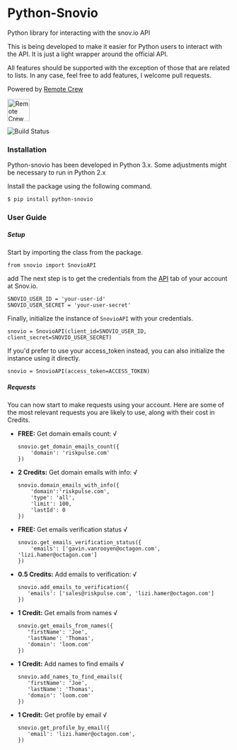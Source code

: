 # Python-Snovio

Python library for interacting with the snov.io API

This is being developed to make it easier for Python users to interact with the API. It is just a light wrapper around the official API. 

All features should be supported with the exception of those that are related to lists. In any case, feel free to add features, I welcome pull requests. 


Powered by [Remote Crew](https://www.remotecrew.io/)

<img src="https://www.remotecrew.io/_nuxt/img/14a498b.png" alt="Remote Crew"  height="50px">

![Build Status](https://travis-ci.org/joemccann/dillinger.svg?branch=master)

### Installation

Python-snovio has been developed in Python 3.x. Some adjustments might be necessary to run in Python 2.x

Install the package using the following command.

```sh
$ pip install python-snovio
```

### User Guide

##### Setup
Start by importing the class from the package. 

```
from snovio import SnovioAPI
```
add
 The next step is to get the credentials from the [API](https://app.snov.io/api-setting) tab of your account at Snov.io.

```
SNOVIO_USER_ID = 'your-user-id'
SNOVIO_USER_SECRET = 'your-user-secret'
```

Finally, initialize the instance of `SnovioAPI` with your credentials.

```
snovio = SnovioAPI(client_id=SNOVIO_USER_ID, client_secret=SNOVIO_USER_SECRET)
```

If you'd prefer to use your access_token instead, you can also initialize the instance using it directly. 

```
snovio = SnovioAPI(access_token=ACCESS_TOKEN)
```


##### Requests

You can now start to make requests using your account. Here are some of the most relevant requests you are likely to use, along with their cost in Credits.

- **FREE:** Get domain emails count: √
    ```
    snovio.get_domain_emails_count({
        'domain': 'riskpulse.com'
    })
    ```
- **2 Credits:**  Get domain emails with info: √
    ```
    snovio.domain_emails_with_info({
        'domain':'riskpulse.com',
        'type': 'all',
        'limit': 100,
        'lastId': 0
    })
    ```
- **FREE:**  Get emails verification status √
    ```
    snovio.get_emails_verification_status({
        'emails': ['gavin.vanrooyen@octagon.com', 'lizi.hamer@octagon.com']
    })
    ```
- **0.5 Credits:** Add emails to verification: √
    ```
    snovio.add_emails_to_verification({
       'emails': ['sales@riskpulse.com', 'lizi.hamer@octagon.com']
    })
    ```
- **1 Credit:** Get emails from names √
    ```
    snovio.get_emails_from_names({
       'firstName': 'Joe',
       'lastName': 'Thomas',
       'domain': 'loom.com'
    })
    ```
- **1 Credit:** Add names to find emails √
    ```
    snovio.add_names_to_find_emails({
       'firstName': 'Joe',
       'lastName': 'Thomas',
       'domain': 'loom.com'
    })
    ```
- **1 Credit:** Get profile by email √
    ```
    snovio.get_profile_by_email({
       'email': 'lizi.hamer@octagon.com',
    })
    ```
